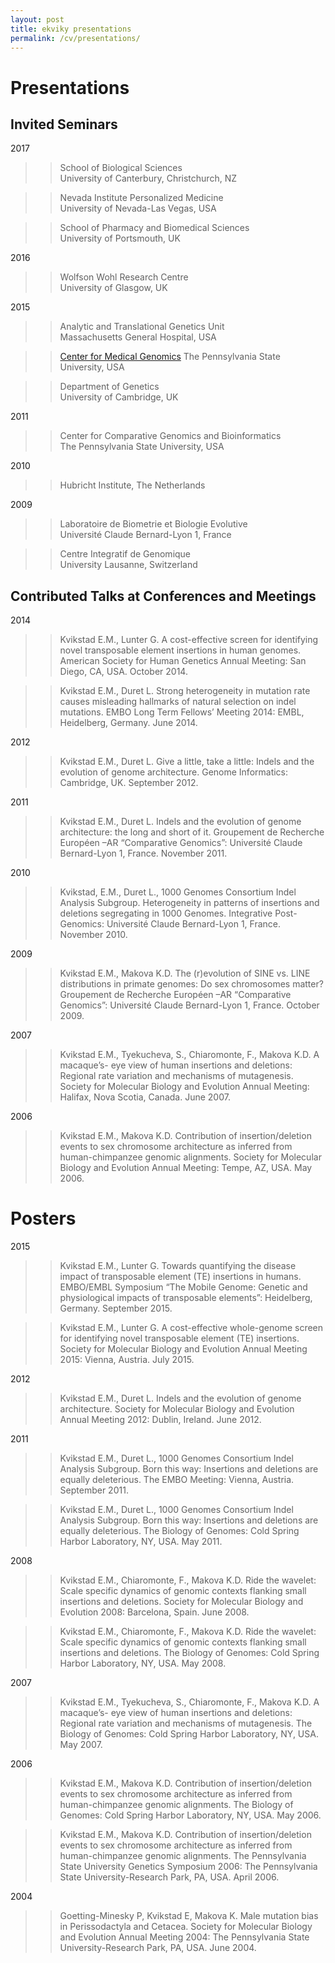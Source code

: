 ```yaml
---
layout: post
title: ekviky presentations 
permalink: /cv/presentations/
---
```


# Presentations  

## Invited Seminars  
2017  
>>School of Biological Sciences  
>>University of Canterbury, Christchurch, NZ  

>>Nevada Institute Personalized Medicine  
>>University of Nevada-Las Vegas, USA  

>>School of Pharmacy and Biomedical Sciences  
>>University of Portsmouth, UK  

2016  
>>Wolfson Wohl Research Centre  
>>University of Glasgow, UK  

2015  
>>Analytic and Translational Genetics Unit  
>>Massachusetts General Hospital, USA  

>>[Center for Medical Genomics](http://www.bx.psu.edu/ctr_med_genom/)
>>The Pennsylvania State University, USA  

>>Department of Genetics  
>>University of Cambridge, UK  

2011  
>>Center for Comparative Genomics and Bioinformatics  
>>The Pennsylvania State University, USA  

2010  
>>Hubricht Institute, The Netherlands  

2009  
>>Laboratoire de Biometrie et Biologie Evolutive  
>>Université Claude Bernard-Lyon 1, France  

>>Centre Integratif de Genomique  
>>University Lausanne, Switzerland  


## Contributed Talks at Conferences and Meetings  

2014  
>>Kvikstad E.M., Lunter G. A cost-effective screen for identifying novel transposable element insertions in human genomes. American Society for Human Genetics Annual Meeting: San Diego, CA, USA. October 2014.  

>>Kvikstad E.M., Duret L. Strong heterogeneity in mutation rate causes misleading hallmarks of natural selection on indel mutations. EMBO Long Term Fellows’ Meeting 2014: EMBL, Heidelberg, Germany. June 2014.  

2012  
>>Kvikstad E.M., Duret L. Give a little, take a little: Indels and the evolution of genome architecture. Genome Informatics: Cambridge, UK. September 2012.  

2011  
>>Kvikstad E.M., Duret L. Indels and the evolution of genome architecture: the long and short of it. Groupement de Recherche Européen –AR “Comparative Genomics”: Université Claude Bernard-Lyon 1, France. November 2011.  

2010  
>>Kvikstad, E.M., Duret L., 1000 Genomes Consortium Indel Analysis Subgroup. Heterogeneity in patterns of insertions and deletions segregating in 1000 Genomes. Integrative Post-Genomics: Université Claude Bernard-Lyon 1, France. November 2010.  

2009  
>>Kvikstad E.M., Makova K.D. The (r)evolution of SINE vs. LINE distributions in primate genomes: Do sex chromosomes matter? Groupement de Recherche Européen –AR “Comparative Genomics”: Université Claude Bernard-Lyon 1, France. October 2009.  

2007  
>>Kvikstad E.M., Tyekucheva, S., Chiaromonte, F., Makova K.D. A macaque’s- eye view of human insertions and deletions: Regional rate variation and mechanisms of mutagenesis. Society for Molecular Biology and Evolution Annual Meeting: Halifax, Nova Scotia, Canada. June 2007.  

2006  
>>Kvikstad E.M., Makova K.D. Contribution of insertion/deletion events to sex chromosome architecture as inferred from human-chimpanzee genomic alignments. Society for Molecular Biology and Evolution Annual Meeting: Tempe, AZ, USA. May 2006.  

# Posters
2015  
>>Kvikstad E.M., Lunter G. Towards quantifying the disease impact of transposable element (TE) insertions in humans. EMBO/EMBL Symposium “The Mobile Genome: Genetic and physiological impacts of transposable elements”: Heidelberg, Germany. September 2015.  

>>Kvikstad E.M., Lunter G. A cost-effective whole-genome screen for identifying novel transposable element (TE) insertions. Society for Molecular Biology and Evolution Annual Meeting 2015: Vienna, Austria. July 2015.  

2012  
>>Kvikstad E.M., Duret L. Indels and the evolution of genome architecture. Society for Molecular Biology and Evolution Annual Meeting 2012: Dublin, Ireland. June 2012.  

2011  
>>Kvikstad E.M., Duret L., 1000 Genomes Consortium Indel Analysis Subgroup. Born this way: Insertions and deletions are equally deleterious. The EMBO Meeting: Vienna, Austria. September 2011.  

>>Kvikstad E.M., Duret L., 1000 Genomes Consortium Indel Analysis Subgroup. Born this way: Insertions and deletions are equally deleterious. The Biology of Genomes: Cold Spring Harbor Laboratory, NY, USA. May 2011.  

2008  
>>Kvikstad E.M., Chiaromonte, F., Makova K.D. Ride the wavelet: Scale specific dynamics of genomic contexts flanking small insertions and deletions. Society for Molecular Biology and Evolution 2008: Barcelona, Spain. June 2008.  

>>Kvikstad E.M., Chiaromonte, F., Makova K.D. Ride the wavelet: Scale specific dynamics of genomic contexts flanking small insertions and deletions. The Biology of Genomes: Cold Spring Harbor Laboratory, NY, USA. May 2008.  

2007  
>>Kvikstad E.M., Tyekucheva, S., Chiaromonte, F., Makova K.D. A macaque’s- eye view of human insertions and deletions: Regional rate variation and mechanisms of mutagenesis. The Biology of Genomes: Cold Spring Harbor Laboratory, NY, USA. May 2007.  

2006  
>>Kvikstad E.M., Makova K.D. Contribution of insertion/deletion events to sex chromosome architecture as inferred from human-chimpanzee genomic alignments. The Biology of Genomes: Cold Spring Harbor Laboratory, NY, USA. May 2006.  

>>Kvikstad E.M., Makova K.D. Contribution of insertion/deletion events to sex chromosome architecture as inferred from human-chimpanzee genomic alignments. The Pennsylvania State University Genetics Symposium 2006: The Pennsylvania State University-Research Park, PA, USA. April 2006.  

2004  
>>Goetting-Minesky P, Kvikstad E, Makova K. Male mutation bias in Perissodactyla and Cetacea. Society for Molecular Biology and Evolution Annual Meeting 2004: The Pennsylvania State University-Research Park, PA, USA. June 2004.  

